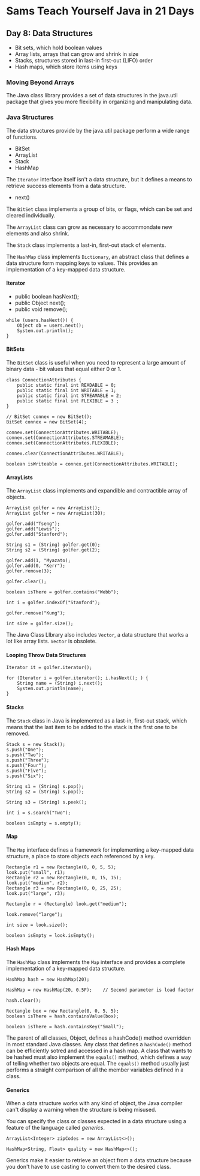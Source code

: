 # Sams Teach Yourself Java in 21 Days

## Day 8: Data Structures

* Bit sets, which hold boolean values
* Array lists, arrays that can grow and shrink in size
* Stacks, structures stored in last-in first-out (LIFO) order
* Hash maps, which store items using keys

### Moving Beyond Arrays

The Java class library provides a set of data structures in the java.util package that gives you more flexibility in organizing and manipulating data.

### Java Structures

The data structures provide by the java.util package perform a wide range of functions.

* BitSet
* ArrayList
* Stack
* HashMap

The `Iterator` interface itself isn't a data structure, but it defines a means to retrieve success elements from a data structure.

* next()

The `BitSet` class implements a group of bits, or flags, which can be set and cleared individually.

The `ArrayList` class can grow as necessary to accommondate new elements and also shrink.

The `Stack` class implements a last-in, first-out stack of elements.

The `HashMap` class implements `Dictionary`, an abstract class that defines a data structure form mapping keys to values. This provides an implementation of a key-mapped data structure.

#### Iterator

* public boolean hasNext();
* public Object next();
* public void remove();

```
while (users.hasNext()) {
    Object ob = users.next();
    System.out.println();
}
```

#### BitSets

The `BitSet` class is useful when you need to represent a large amount of binary data - bit values that equal either 0 or 1.

```
class ConnectionAttributes {
    public static final int READABLE = 0;
    public static final int WRITABLE = 1;
    public static final int STREAMABLE = 2;
    public static final int FLEXIBLE = 3 ;
}
```

```
// BitSet connex = new BitSet();
BitSet connex = new BitSet(4);

connex.set(ConnectionAttributes.WRITABLE);
connex.set(ConnectionAttributes.STREAMABLE);
connex.set(ConnectionAttributes.FLEXIBLE);

connex.clear(ConnectionAttributes.WRITABLE);

boolean isWriteable = connex.get(ConnectionAttributes.WRITABLE);
```

#### ArrayLists

The `ArrayList` class implements and expandible and contractible array of objects.

```
ArrayList golfer = new ArrayList();
ArrayList golfer = new ArrayList(30);

golfer.add("Tseng");
golfer.add("Lewis");
golfer.add("Stanford");

String s1 = (String) golfer.get(0);
String s2 = (String) golfer.get(2);

golfer.add(1, "Myazato);
golfer.add(0, "Kerr");
golfer.remove(3);

golfer.clear();

boolean isThere = golfer.contains("Webb");

int i = golfer.indexOf("Stanford");

golfer.remove("Kung");

int size = golfer.size();
```

The Java Class LIbrary also includes `Vector`, a data structure that works a lot like array lists.
`Vector` is obsolete.

#### Looping Throw Data Structures

```
Iterator it = golfer.iterator();

for (Iterator i = golfer.iterator(); i.hasNext(); ) {
    String name = (String) i.next();
    System.out.println(name);
}
```

#### Stacks

The `Stack` class in Java is implemented as a last-in, first-out stack, which means that the last item to be added to the stack is the first one to be removed.

```
Stack s = new Stack();
s.push("One");
s.push("Two");
s.push("Three");
s.push("Four");
s.push("Five");
s.push("Six");

String s1 = (String) s.pop();
String s2 = (String) s.pop();

String s3 = (String) s.peek();

int i = s.search("Two");

boolean isEmpty = s.empty();
```

#### Map

The `Map` interface defines a framework for implementing a key-mapped data structure, a place to store objects each referenced by a key.

```
Rectangle r1 = new Rectangle(0, 0, 5, 5);
look.put("small", r1);
Rectangle r2 = new Rectangle(0, 0, 15, 15);
look.put("medium", r2);
Rectangle r3 = new Rectangle(0, 0, 25, 25);
look.put("large", r3);

Rectangle r = (Rectangle) look.get("medium");

look.remove("large");

int size = look.size();

boolean isEmpty = look.isEmpty();
```

#### Hash Maps

The `HashMap` class implements the `Map` interface and provides a complete implementation of a key-mapped data structure.

```
HashMap hash = new HashMap(20);

HashMap = new HashMap(20, 0.5F);    // Second parameter is load factor

hash.clear();

Rectangle box = new Rectangle(0, 0, 5, 5);
boolean isThere = hash.containsValue(box);

boolean isThere = hash.containsKey("Small");
```

The parent of all classes, Object, defines a hashCode() method overridden in most standard Java classes.
Any class that defines a `hashCode()` method can be efficiently sotred and accessed in a hash map.
A class that wants to be hashed must also implement the `equals()` method, which defines a way of telling whether two objects are equal. The `equals()` method usually just performs a straight comparison of all the member variables defined in a class.

#### Generics

When a data structure works with any kind of object, the Java compiler can't display a warning when the structure is being misused.

You can specify the class or classes expected in a data structure using a feature of the language called *generics*.

`ArrayList<Integer> zipCodes = new ArrayList<>();`

`HashMap<String, Float> quality = new HashMap<>();`

Generics make it easier to retrieve an object from a data structure because you don't have to use casting to convert them to the desired class.
